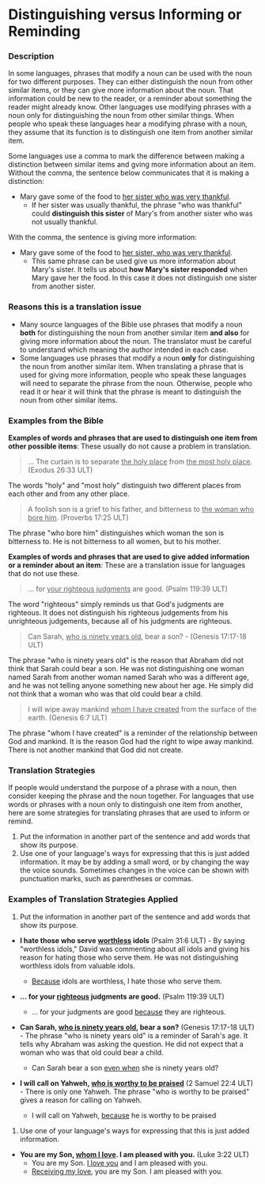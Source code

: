 # Distinguishing versus Informing or Reminding #

### Description

In some languages, phrases that modify a noun can be used with the noun for two different purposes. They can either distinguish the noun from other similar items, or they can give more information about the noun. That information could be new to the reader, or a reminder about something the reader might already know. Other languages use modifying phrases with a noun only for distinguishing the noun from other similar things. When people who speak these languages hear a modifying phrase with a noun, they assume that its function is to distinguish one item from another similar item.

Some languages use a comma to mark the difference between making a distinction between similar items and gving more information about an item. Without the comma, the sentence below communicates that it is making a distinction:

* Mary gave some of the food to <u>her sister who was very thankful</u>.
  * If her sister was usually thankful, the phrase "who was thankful" could **distinguish this sister** of Mary's from another sister who was not usually thankful.

With the comma, the sentence is giving more information:

* Mary gave some of the food to <u>her sister, who was very thankful</u>.
  * This same phrase can be used give us more information about Mary's sister. It tells us about **how Mary's sister responded** when Mary gave her the food. In this case it does not distinguish one sister from another sister.

### Reasons this is a translation issue

* Many source languages of the Bible use phrases that modify a noun **both** for distinguishing the noun from another similar item **and also** for giving more information about the noun. The translator must be careful to understand which meaning the author intended in each case.
* Some languages use phrases that modify a noun **only** for distinguishing the noun from another similar item. When translating a phrase that is used for giving more information, people who speak these languages will need to separate the phrase from the noun. Otherwise, people who read it or hear it will think that the phrase is meant to distinguish the noun from other similar items.

### Examples from the Bible

**Examples of words and phrases that are used to distinguish one item from other possible items**: These usually do not cause a problem in translation.

>… The curtain is to separate <u>the holy place</u> from <u>the most holy place</u>. (Exodus 26:33 ULT)

The words "holy" and "most holy" distinguish two different places from each other and from any other place.

>A foolish son is a grief to his father, and bitterness to <u>the woman who bore him</u>. (Proverbs 17:25 ULT)

The phrase "who bore him" distinguishes which woman the son is bitterness to. He is not bitterness to all women, but to his mother.

**Examples of words and phrases that are used to give added information or a reminder about an item**: These are a translation issue for languages that do not use these.

>... for <u>your righteous judgments</u> are good.  (Psalm 119:39 ULT)

The word "righteous" simply reminds us that God's judgments are righteous. It does not distinguish his righteous judgements from his unrighteous judgements, because all of his judgments are righteous.

>Can Sarah, <u>who is ninety years old</u>, bear a son? - (Genesis 17:17-18 ULT)

The phrase "who is ninety years old" is the reason that Abraham did not think that Sarah could bear a son. He was not distinguishing one woman named Sarah from another woman named Sarah who was a different age, and he was not telling anyone something new about her age. He simply did not think that a woman who was that old could bear a child.

>I will wipe away mankind <u>whom I have created</u> from the surface of the earth. (Genesis 6:7 ULT)

The phrase "whom I have created" is a reminder of the relationship between God and mankind. It is the reason God had the right to wipe away mankind. There is not another mankind that God did not create.

### Translation Strategies

If people would understand the purpose of a phrase with a noun, then consider keeping the phrase and the noun together. For languages that use words or phrases with a noun only to distinguish one item from another, here are some strategies for translating phrases that are used to inform or remind.

1. Put the information in another part of the sentence and add words that show its purpose.
1. Use one of your language's ways for expressing that this is just added information. It may be by adding a small word, or by changing the way the voice sounds. Sometimes changes in the voice can be shown with punctuation marks, such as parentheses or commas.

### Examples of Translation Strategies Applied

1. Put the information in another part of the sentence and add words that show its purpose.

  * **I hate those who serve <u>worthless</u> idols**  (Psalm 31:6 ULT) - By saying "worthless idols," David was commenting about all idols and giving his reason for hating those who serve them. He was not distinguishing worthless idols from valuable idols.
      * <u>Because</u> idols are worthless, I hate those who serve them.

  * **... for your <u>righteous</u> judgments are good.**  (Psalm 119:39 ULT)
      * ... for your judgments are good <u>because</u> they are righteous.

  * **Can Sarah, <u>who is ninety years old</u>, bear a son?**  (Genesis 17:17-18 ULT) - The phrase "who is ninety years old" is a reminder of Sarah's age. It tells why Abraham was asking the question. He did not expect that a woman who was that old could bear a child.
      * Can Sarah bear a son <u>even when</u> she is ninety years old?

  * **I will call on Yahweh, <u>who is worthy to be praised</u>**  (2 Samuel 22:4 ULT) - There is only one Yahweh. The phrase "who is worthy to be praised" gives a reason for calling on Yahweh.
      * I will call on Yahweh, <u>because</u> he is worthy to be praised

1. Use one of your language's ways for expressing that this is just added information.

  * **You are my Son, <u>whom I love</u>. I am pleased with you.** (Luke 3:22 ULT)
      * You are my Son. <u>I love you</u> and I am pleased with you.
      * <u>Receiving my love</u>, you are my Son. I am pleased with you.

